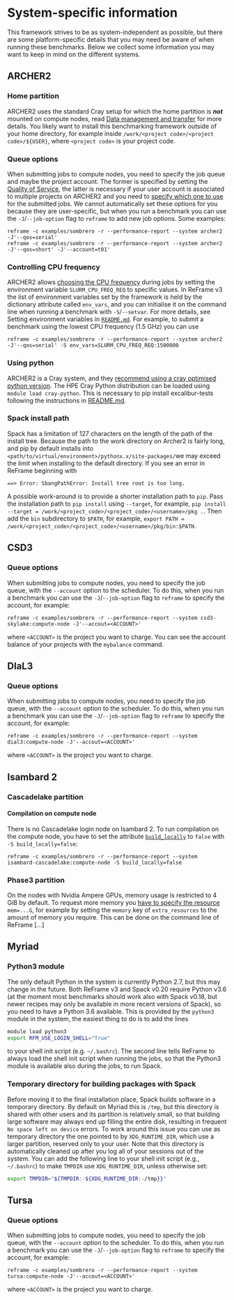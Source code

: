 # System-specific information

This framework strives to be as system-independent as possible, but there are some platform-specific details that you may need be aware of when running these benchmarks.
Below we collect some information you may want to keep in mind on the different systems.

## ARCHER2

### Home partition

ARCHER2 uses the standard Cray setup for which the home partition is ***not*** mounted on compute nodes, read [Data management and transfer](https://docs.archer2.ac.uk/user-guide/data/) for more details.
You likely want to install this benchmarking framework outside of your home directory, for example inside `/work/<project code>/<project code>/${USER}`, where `<project code>` is your project code.

### Queue options

When submitting jobs to compute nodes, you need to specify the job queue and maybe the project account.
The former is specified by setting the [Quality of Service](https://docs.archer2.ac.uk/user-guide/scheduler/#quality-of-service-qos), the latter is necessary if your user account is associated to multiple projects on ARCHER2 and you need to [specify which one to use](https://docs.archer2.ac.uk/user-guide/scheduler/#specifying-resources-in-job-scripts) for the submitted jobs.
We cannot automatically set these options for you because they are user-specific, but when you run a benchmark you can use the `-J`/`--job-option` flag to `reframe` to add new job options.
Some examples:

```
reframe -c examples/sombrero -r --performance-report --system archer2 -J'--qos=serial'
reframe -c examples/sombrero -r --performance-report --system archer2 -J'--qos=short' -J'--account=t01'
```

### Controlling CPU frequency

ARCHER2 allows [choosing the CPU frequency](https://docs.archer2.ac.uk/user-guide/energy/#controlling-cpu-frequency) during jobs by setting the environment variable `SLURM_CPU_FREQ_REQ` to specific values.
In ReFrame v3 the list of environment variables set by the framework is held by the dictionary attribute called `env_vars`, and you can initialise it on the command line when running a benchmark with `-S`/`--setvar`.
For more details, see Setting environment variables in [`README.md`](./README.md).
For example, to submit a benchmark using the lowest CPU frequency (1.5 GHz) you can use

```
reframe -c examples/sombrero -r --performance-report --system archer2 -J'--qos=serial' -S env_vars=SLURM_CPU_FREQ_REQ:1500000
```

### Using python

ARCHER2 is a Cray system, and they
[recommend using a cray optimised python version](https://docs.archer2.ac.uk/user-guide/python/).
The HPE Cray Python distribution can be loaded using `module load cray-python`.
This is necessary to pip install excalibur-tests following the instructions in [README.md](./README.md).

### Spack install path

Spack has a limitation of 127 characters on the length of the path of the install tree. Because the
path to the work directory on Archer2 is fairly long, and pip by default installs into
`<path/to/virtual/environment>/pythonx.x/site-packages/`we may exceed the limit when
installing to the default directory. If you see an error in ReFrame beginning with

```
==> Error: SbangPathError: Install tree root is too long.
```

A possible work-around is to provide a shorter installation path to `pip`. Pass the installation
path to `pip install` using `--target`, for example,
`pip install --target = /work/<project_code>/<project_code>/<username>/pkg .`.
Then add  the `bin` subdirectory to `$PATH`, for example,
`export PATH = /work/<project_code>/<project_code>/<username>/pkg/bin:$PATH`.

## CSD3

### Queue options

When submitting jobs to compute nodes, you need to specify the job queue, with the `--account` option to the scheduler.
To do this, when you run a benchmark you can use the `-J`/`--job-option` flag to `reframe` to specify the account, for example:

```
reframe -c examples/sombrero -r --performance-report --system csd3-skylake:compute-node -J'--accout=<ACCOUNT>'
```

where `<ACCOUNT>` is the project you want to charge.
You can see the account balance of your projects with the `mybalance` command.

## DIaL3

### Queue options

When submitting jobs to compute nodes, you need to specify the job queue, with the `--account` option to the scheduler.
To do this, when you run a benchmark you can use the `-J`/`--job-option` flag to `reframe` to specify the account, for example:

```
reframe -c examples/sombrero -r --performance-report --system dial3:compute-node -J'--accout=<ACCOUNT>'
```

where `<ACCOUNT>` is the project you want to charge.

## Isambard 2

### Cascadelake partition

#### Compilation on compute node

There is no Cascadelake login node on Isambard 2.
To run compilation on the compute node, you have to set the attribute [`build_locally`](https://reframe-hpc.readthedocs.io/en/stable/regression_test_api.html#reframe.core.pipeline.RegressionTest.build_locally) to `false` with `-S build_locally=false`:

```
reframe -c examples/sombrero -r --performance-report --system isambard-cascadelake:compute-node -S build_locally=false
```

### Phase3 partition

On the nodes with Nvidia Ampere GPUs, memory usage is restricted to 4 GiB by default.
To request more memory you [have to specify the resource](https://gw4-isambard.github.io/docs/user-guide/PHASE3.html#nvidia-gpu) `mem=...G`, for example by setting the `memory` key of `extra_resources` to the amount of memory you require.
This can be done on the command line of ReFrame [...]

## Myriad

### Python3 module

The only default Python in the system is currently Python 2.7, but this may change in the future.
Both ReFrame v3 and Spack v0.20 require Python v3.6 (at the moment most benchmarks should work also with Spack v0.18, but newer recipes may only be available in more recent versions of Spack), so you need to have a Python 3.6 available.
This is provided by the `python3` module in the system, the easiest thing to do is to add the lines

```sh
module load python3
export RFM_USE_LOGIN_SHELL="True"
```

to your shell init script (e.g. `~/.bashrc`).
The second line tells ReFrame to always load the shell init script when running the jobs, so that the Python3 module is available also during the jobs, to run Spack.

### Temporary directory for building packages with Spack

Before moving it to the final installation place, Spack builds software in a temporary directory.
By default on Myriad this is `/tmp`, but this directory is shared with other users and its partition is relatively small, so that building large software may always end up filling the entire disk, resulting in frequent `No space left on device` errors.
To work around this issue you can use as temporary directory the one pointed to by `XDG_RUNTIME_DIR`, which use a larger partition, reserved only to your user.
Note that this directory is automatically cleaned up after you log all of your sessions out of the system.
You can add the following line to your shell init script (e.g., `~/.bashrc`) to make `TMPDIR` use `XDG_RUNTIME_DIR`, unless otherwise set:

```sh
export TMPDIR="${TMPDIR:-${XDG_RUNTIME_DIR:-/tmp}}"
```

## Tursa

### Queue options

When submitting jobs to compute nodes, you need to specify the job queue, with the `--account` option to the scheduler.
To do this, when you run a benchmark you can use the `-J`/`--job-option` flag to `reframe` to specify the account, for example:

```
reframe -c examples/sombrero -r --performance-report --system tursa:compute-node -J'--accout=<ACCOUNT>'
```

where `<ACCOUNT>` is the project you want to charge.
